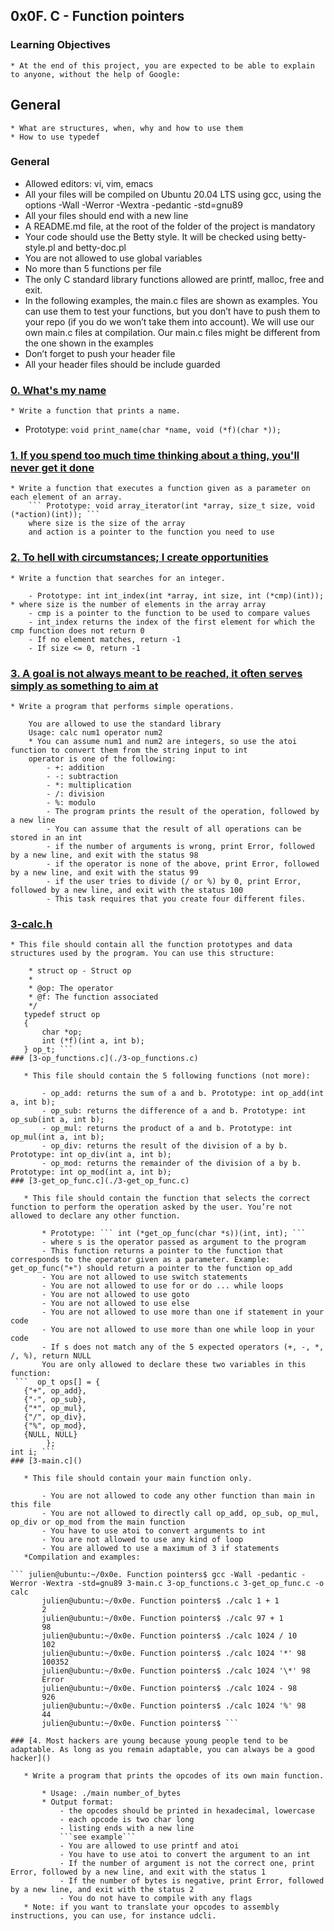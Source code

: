 ## 0x0F. C - Function pointers


### Learning Objectives
	* At the end of this project, you are expected to be able to explain to anyone, without the help of Google:

## General
	* What are structures, when, why and how to use them
	* How to use typedef
 
### General
* Allowed editors: vi, vim, emacs
* All your files will be compiled on Ubuntu 20.04 LTS using gcc, using the options -Wall -Werror -Wextra -pedantic -std=gnu89
* All your files should end with a new line
* A README.md file, at the root of the folder of the project is mandatory
* Your code should use the Betty style. It will be checked using betty-style.pl and betty-doc.pl
* You are not allowed to use global variables
* No more than 5 functions per file
* The only C standard library functions allowed are printf, malloc, free and exit.
* In the following examples, the main.c files are shown as examples. You can use them to test your functions, but you don’t have to push them to your repo (if you do we won’t take them into account). We will use our own main.c files at compilation. Our main.c files might be different from the one shown in the examples
* Don’t forget to push your header file
* All your header files should be include guarded

### [0. What's my name](./0-print_name.c)

	* Write a function that prints a name.
- Prototype: ``` void print_name(char *name, void (*f)(char *)); ```

### [1. If you spend too much time thinking about a thing, you'll never get it done](1-array_iterator.c)

	* Write a function that executes a function given as a parameter on each element of an array.
        ``` Prototype: void array_iterator(int *array, size_t size, void (*action)(int)); ```
		where size is the size of the array
		and action is a pointer to the function you need to use

### [2. To hell with circumstances; I create opportunities](./2-int_index.c)

	* Write a function that searches for an integer.

		- Prototype: int int_index(int *array, int size, int (*cmp)(int));
	* where size is the number of elements in the array array
		- cmp is a pointer to the function to be used to compare values
		- int_index returns the index of the first element for which the cmp function does not return 0
		- If no element matches, return -1
		- If size <= 0, return -1


### [3. A goal is not always meant to be reached, it often serves simply as something to aim at]()

	* Write a program that performs simple operations.

		You are allowed to use the standard library
		Usage: calc num1 operator num2
		* You can assume num1 and num2 are integers, so use the atoi function to convert them from the string input to int
		operator is one of the following:
			- +: addition
			- -: subtraction
			- *: multiplication
			- /: division
			- %: modulo
			- The program prints the result of the operation, followed by a new line
			- You can assume that the result of all operations can be stored in an int
			- if the number of arguments is wrong, print Error, followed by a new line, and exit with the status 98
			- if the operator is none of the above, print Error, followed by a new line, and exit with the status 99
			- if the user tries to divide (/ or %) by 0, print Error, followed by a new line, and exit with the status 100
			- This task requires that you create four different files.

### [3-calc.h](./3-calc.h)

	* This file should contain all the function prototypes and data structures used by the program. You can use this structure:
 ```	/**
	 * struct op - Struct op
	 *
	 * @op: The operator
	 * @f: The function associated
	 */
	typedef struct op
	{
	    char *op;
	    int (*f)(int a, int b);
	} op_t; ```
### [3-op_functions.c](./3-op_functions.c)

	* This file should contain the 5 following functions (not more):

		- op_add: returns the sum of a and b. Prototype: int op_add(int a, int b);
		- op_sub: returns the difference of a and b. Prototype: int op_sub(int a, int b);
		- op_mul: returns the product of a and b. Prototype: int op_mul(int a, int b);
		- op_div: returns the result of the division of a by b. Prototype: int op_div(int a, int b);
		- op_mod: returns the remainder of the division of a by b. Prototype: int op_mod(int a, int b);
### [3-get_op_func.c](./3-get_op_func.c)

	* This file should contain the function that selects the correct function to perform the operation asked by the user. You’re not allowed to declare any other function.

		* Prototype: ``` int (*get_op_func(char *s))(int, int); ```
		- where s is the operator passed as argument to the program
		- This function returns a pointer to the function that corresponds to the operator given as a parameter. Example: get_op_func("+") should return a pointer to the function op_add
		- You are not allowed to use switch statements
		- You are not allowed to use for or do ... while loops
		- You are not allowed to use goto
		- You are not allowed to use else
		- You are not allowed to use more than one if statement in your code
		- You are not allowed to use more than one while loop in your code
		- If s does not match any of the 5 expected operators (+, -, *, /, %), return NULL
		You are only allowed to declare these two variables in this function:
  ```  op_t ops[] = {
	{"+", op_add},
	{"-", op_sub},
	{"*", op_mul},
	{"/", op_div},
	{"%", op_mod},
	{NULL, NULL}
   		 };
 int i; ```
### [3-main.c]()

	* This file should contain your main function only.

		- You are not allowed to code any other function than main in this file
		- You are not allowed to directly call op_add, op_sub, op_mul, op_div or op_mod from the main function
		- You have to use atoi to convert arguments to int
		- You are not allowed to use any kind of loop
		- You are allowed to use a maximum of 3 if statements
	*Compilation and examples:

``` julien@ubuntu:~/0x0e. Function pointers$ gcc -Wall -pedantic -Werror -Wextra -std=gnu89 3-main.c 3-op_functions.c 3-get_op_func.c -o calc
		julien@ubuntu:~/0x0e. Function pointers$ ./calc 1 + 1
		2
		julien@ubuntu:~/0x0e. Function pointers$ ./calc 97 + 1
		98
		julien@ubuntu:~/0x0e. Function pointers$ ./calc 1024 / 10
		102
		julien@ubuntu:~/0x0e. Function pointers$ ./calc 1024 '*' 98
		100352
		julien@ubuntu:~/0x0e. Function pointers$ ./calc 1024 '\*' 98
		Error
		julien@ubuntu:~/0x0e. Function pointers$ ./calc 1024 - 98
		926
		julien@ubuntu:~/0x0e. Function pointers$ ./calc 1024 '%' 98
		44
		julien@ubuntu:~/0x0e. Function pointers$ ```

### [4. Most hackers are young because young people tend to be adaptable. As long as you remain adaptable, you can always be a good hacker]()

	* Write a program that prints the opcodes of its own main function.

		* Usage: ./main number_of_bytes
		* Output format:
			- the opcodes should be printed in hexadecimal, lowercase
			- each opcode is two char long
			- listing ends with a new line
			```see example```
			- You are allowed to use printf and atoi
			- You have to use atoi to convert the argument to an int
			- If the number of argument is not the correct one, print Error, followed by a new line, and exit with the status 1
			- If the number of bytes is negative, print Error, followed by a new line, and exit with the status 2
			- You do not have to compile with any flags
	* Note: if you want to translate your opcodes to assembly instructions, you can use, for instance udcli.
